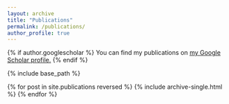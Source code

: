 ```yaml
---
layout: archive
title: "Publications"
permalink: /publications/
author_profile: true
---
```


{% if author.googlescholar %}
  You can find my publications on <u><a href="{{author.googlescholar}}">my Google Scholar profile</a>.</u>
{% endif %}

{% include base_path %}

{% for post in site.publications reversed %}
  {% include archive-single.html %}
{% endfor %}
